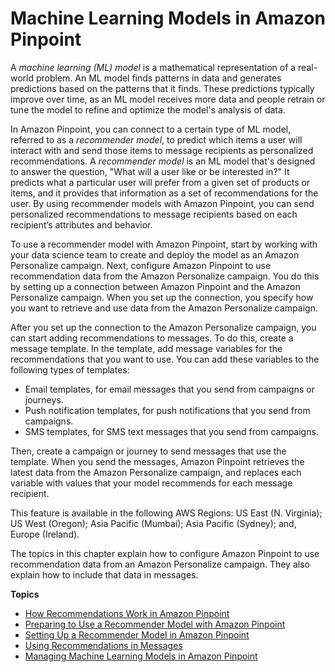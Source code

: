 # Machine Learning Models in Amazon Pinpoint<a name="ml-models"></a>

A *machine learning \(ML\) model* is a mathematical representation of a real\-world problem\. An ML model finds patterns in data and generates predictions based on the patterns that it finds\. These predictions typically improve over time, as an ML model receives more data and people retrain or tune the model to refine and optimize the model's analysis of data\.

In Amazon Pinpoint, you can connect to a certain type of ML model, referred to as a *recommender model*, to predict which items a user will interact with and send those items to message recipients as personalized recommendations\. A *recommender model* is an ML model that's designed to answer the question, "What will a user like or be interested in?" It predicts what a particular user will prefer from a given set of products or items, and it provides that information as a set of recommendations for the user\. By using recommender models with Amazon Pinpoint, you can send personalized recommendations to message recipients based on each recipient’s attributes and behavior\.

To use a recommender model with Amazon Pinpoint, start by working with your data science team to create and deploy the model as an Amazon Personalize campaign\. Next, configure Amazon Pinpoint to use recommendation data from the Amazon Personalize campaign\. You do this by setting up a connection between Amazon Pinpoint and the Amazon Personalize campaign\. When you set up the connection, you specify how you want to retrieve and use data from the Amazon Personalize campaign\.

After you set up the connection to the Amazon Personalize campaign, you can start adding recommendations to messages\. To do this, create a message template\. In the template, add message variables for the recommendations that you want to use\. You can add these variables to the following types of templates:
+ Email templates, for email messages that you send from campaigns or journeys\.
+ Push notification templates, for push notifications that you send from campaigns\.
+ SMS templates, for SMS text messages that you send from campaigns\.

Then, create a campaign or journey to send messages that use the template\. When you send the messages, Amazon Pinpoint retrieves the latest data from the Amazon Personalize campaign, and replaces each variable with values that your model recommends for each message recipient\.

This feature is available in the following AWS Regions: US East \(N\. Virginia\); US West \(Oregon\); Asia Pacific \(Mumbai\); Asia Pacific \(Sydney\); and, Europe \(Ireland\)\.

The topics in this chapter explain how to configure Amazon Pinpoint to use recommendation data from an Amazon Personalize campaign\. They also explain how to include that data in messages\.

**Topics**
+ [How Recommendations Work in Amazon Pinpoint](ml-models-rm-how-it-works.md)
+ [Preparing to Use a Recommender Model with Amazon Pinpoint](ml-models-rm-prerequisites.md)
+ [Setting Up a Recommender Model in Amazon Pinpoint](ml-models-rm-setup.md)
+ [Using Recommendations in Messages](ml-models-rm-using.md)
+ [Managing Machine Learning Models in Amazon Pinpoint](ml-models-managing.md)